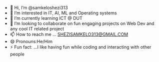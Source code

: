 - 👋 Hi, I’m @samkeloshezi313
- 👀 I’m interested in IT, AI, ML and Operating systems
- 🌱 I’m currently learning ICT @ DUT
- 💞️ I’m looking to collaborate on fun engaging projects on Web Dev and any cool IT related project
- 📫 How to reach me ... SHEZISAMKELO313@GMAIL.COM
- 😄 Pronouns:He/Him
- ⚡ Fun fact: ...I like having fun while coding and interacting with other people

<!---
samkeloshezi313/samkeloshezi313 is a ✨ special ✨ repository because its `README.md` (this file) appears on your GitHub profile.
You can click the Preview link to take a look at your changes.
--->
